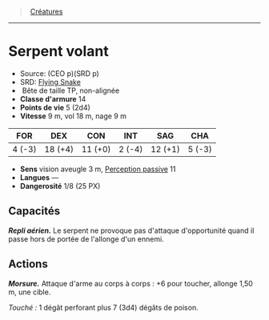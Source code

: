 ﻿> [Créatures](hd_monsters.md)

---

# Serpent volant

- Source: (CEO p)(SRD p)
- SRD: [Flying Snake](srd_monsters_flying_snake.md)
-  Bête de taille TP, non-alignée
- **Classe d'armure** 14
- **Points de vie** 5 (2d4)
- **Vitesse** 9 m, vol 18 m, nage 9 m

|FOR|DEX|CON|INT|SAG|CHA|
|---|---|---|---|---|---|
| 4 (-3)|18 (+4)|11 (+0)| 2 (-4)|12 (+1)| 5 (-3)|

- **Sens** vision aveugle 3 m, [Perception passive](hd_abilities_dexterity_perception_passive.md) 11
- **Langues** —
- **Dangerosité** 1/8 (25 PX)

## Capacités

**_Repli aérien._** Le serpent ne provoque pas d'attaque d'opportunité quand il passe hors de portée de l'allonge d'un ennemi.

## Actions

**_Morsure._** Attaque d'arme au corps à corps : +6 pour toucher, allonge 1,50 m, une cible.

_Touché :_ 1 dégât perforant plus 7 (3d4) dégâts de poison.

